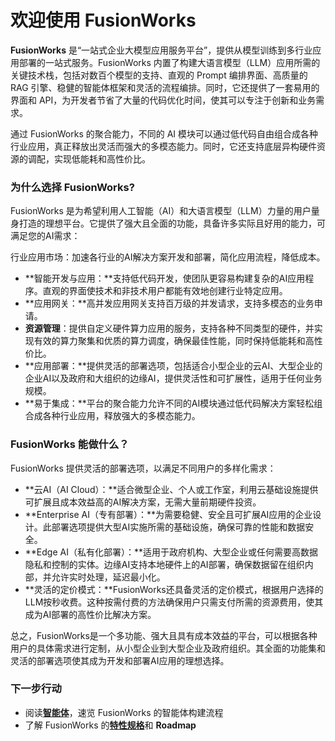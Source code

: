 # 欢迎使用 FusionWorks

**FusionWorks** 是“一站式企业大模型应用服务平台”，提供从模型训练到多行业应用部署的一站式服务。FusionWorks 内置了构建大语言模型（LLM）应用所需的关键技术栈，包括对数百个模型的支持、直观的 Prompt 编排界面、高质量的 RAG 引擎、稳健的智能体框架和灵活的流程编排。同时，它还提供了一套易用的界面和 API，为开发者节省了大量的代码优化时间，使其可以专注于创新和业务需求。

通过 FusionWorks 的聚合能力，不同的 AI 模块可以通过低代码自由组合成各种行业应用，真正释放出灵活而强大的多模态能力。同时，它还支持底层异构硬件资源的调配，实现低能耗和高性价比。

### 为什么选择 FusionWorks?

FusionWorks 是为希望利用人工智能（AI）和大语言模型（LLM）力量的用户量身打造的理想平台。它提供了强大且全面的功能，具备许多实际且好用的能力，可满足您的AI需求：

行业应用市场：加速各行业的AI解决方案开发和部署，简化应用流程，降低成本。

* **智能开发与应用：**支持低代码开发，使团队更容易构建复杂的AI应用程序。直观的界面使技术和非技术用户都能有效地创建行业特定应用。
* **应用网关：**高并发应用网关支持百万级的并发请求，支持多模态的业务申请。
* **资源管理**：提供自定义硬件算力应用的服务，支持各种不同类型的硬件，并实现有效的算力聚集和优质的算力调度，确保最佳性能，同时保持低能耗和高性价比。
* **应用部署：**提供灵活的部署选项，包括适合小型企业的云AI、大型企业的企业AI以及政府和大组织的边缘AI，提供灵活性和可扩展性，适用于任何业务规模。
* **易于集成：**平台的聚合能力允许不同的AI模块通过低代码解决方案轻松组合成各种行业应用，释放强大的多模态能力。

### FusionWorks 能做什么？

FusionWorks 提供灵活的部署选项，以满足不同用户的多样化需求：

* **云AI（AI Cloud）：**适合微型企业、个人或工作室，利用云基础设施提供可扩展且成本效益高的AI解决方案，无需大量前期硬件投资。
* **Enterprise AI（专有部署）：**为需要稳健、安全且可扩展AI应用的企业设计。此部署选项提供大型AI实施所需的基础设施，确保可靠的性能和数据安全。
* **Edge AI（私有化部署）：**适用于政府机构、大型企业或任何需要高数据隐私和控制的实体。边缘AI支持本地硬件上的AI部署，确保数据留在组织内部，并允许实时处理，延迟最小化。
* **灵活的定价模式：**FusionWorks还具备灵活的定价模式，根据用户选择的LLM按秒收费。这种按需付费的方法确保用户只需支付所需的资源费用，使其成为AI部署的高性价比解决方案。
  
总之，FusionWorks是一个多功能、强大且具有成本效益的平台，可以根据各种用户的具体需求进行定制，从小型企业到大型企业及政府组织。其全面的功能集和灵活的部署选项使其成为开发和部署AI应用的理想选择。

### 下一步行动

* 阅读[**智能体**](/zh_CN/guides/agent/README.md)，速览 FusionWorks 的智能体构建流程
* 了解 FusionWorks 的[**特性规格**](getting-started/readme/features-and-specifications.md)和 **Roadmap**
